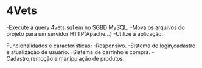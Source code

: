 # 4Vets

-Execute a query 4vets.sql em no SGBD MySQL.
-Mova os arquivos do projeto para um servidor HTTP(Apache...)
-Utilize a aplicação.

Funcionalidades e características:
-Responsivo.
-Sistema de login,cadastro e atualização de usuário.
-Sistema de carrinho e compra.
-Cadastro,remoção e manipulação de produtos.
